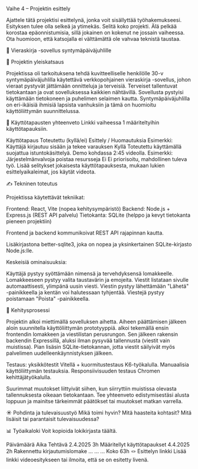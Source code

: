 Vaihe 4 – Projektin esittely


Ajattele tätä projektisi esittelynä, jonka voit sisällyttää työhakemukseesi. Esityksen tulee olla selkeä ja ytimekäs. Selitä koko projekti. Älä pelkää korostaa 
epäonnistumisia, sillä jokainen on kokenut ne jossain vaiheessa. Ota huomioon, että katsojalla ei välttämättä ole vahvaa teknistä taustaa.


🎯 Vieraskirja -sovellus syntymäpäiväjuhlille


📝 Projektin yleiskatsaus

Projektissa oli tarkoituksena tehdä kuvitteelliselle henkilölle 30-v syntymäpäiväjuhlilla käytettävä verkkopohjainen vieraskirja -sovellus, johon vieraat pystyvät jättämään onnitteluja ja terveisiä. Terveiset tallentuvat tietokantaan ja ovat sovelluksessa kaikkien nähtävillä. Sovellusta pystyisi käyttämään
tietokoneen ja puhelimen selaimen kautta. Syntymäpäiväjuhlilla on eri-ikäisiä ihmisiä lapsista vanhuksiin ja tämä on huomioitu käyttöliittymän suunnittelussa.



📌 Käyttötapausten yhteenveto
Linkki vaiheessa 1 määriteltyihin käyttötapauksiin.

Käyttötapaus	Toteutettu (kyllä/ei)	Esittely / Huomautuksia
Esimerkki: Käyttäjä kirjautuu sisään ja tekee varauksen	Kyllä	Toteutettu käyttämällä suojattua istuntokäsittelyä. Demo kohdassa 2:45 videolla.
Esimerkki: Järjestelmänvalvoja poistaa resursseja	Ei	Ei priorisoitu, mahdollinen tuleva työ.
Lisää selitykset jokaisesta käyttötapauksesta, mukaan lukien esittelyaikaleimat, jos käytät videota.

✍️ Tekninen toteutus

Projektissa käytettävät tekniikat:

Frontend: React, Vite (nopea kehitysympäristö)
Backend: Node.js + Express.js (REST API palvelu)
Tietokanta: SQLite (helppo ja kevyt tietokanta pieneen projektiin)

Frontend ja backend kommunikoivat REST API rajapinnan kautta.

Lisäkirjastona better-sqlite3, joka on nopea ja yksinkertainen SQLite-kirjasto Node.js:lle.

Keskeisiä ominaisuuksia:

Käyttäjä pystyy syöttämään nimensä ja tervehdyksensä lomakkeelle. Lomakkeeseen pystyy valita taustavärin ja emojeita. Viestit listataan sivulle automaattisesti, ylimpänä uusin viesti. Viestin pystyy lähettämään "Lähetä" -painikkeella ja kentän voi halutessaan tyhjentää. Viestejä pystyy poistamaan "Poista" -painikkeella.



🚂 Kehitysprosessi

Projektin alkoi miettimällä sovelluksen aihetta. Aiheen päättämisen jälkeen aloin suunnitella käyttöliittymän prototyyppiä.  alkoi tekemällä ensin frontendin lomakkeen ja viestilistan perusrungon.
Sen jälkeen rakensin backendin Expressillä, aluksi ilman pysyvää tallennusta (viestit vain muistissa).
Pian lisäsin SQLite-tietokannan, jotta viestit säilyivät myös palvelimen uudelleenkäynnistyksen jälkeen.



Testaus: yksikkötestit Vitellä + kuormitustestaus K6-työkalulla. Manuaalisia käyttöliittymän testauksia. Responsiivisuuden testaus Chromen kehittäjätyökalulla.

Suurimmat muutokset liittyivät siihen, kun siirryttiin muistissa olevasta tallennuksesta oikeaan tietokantaan.
Tee yhteenveto edistymisestäsi alusta loppuun ja mainitse tärkeimmät päätökset tai muutokset matkan varrella.

☀️ Pohdinta ja tulevaisuustyö
Mikä toimi hyvin? Mitä haasteita kohtasit? Mitä lisäisit tai parantaisit tulevaisuudessa?

📊 Työaikaloki
Voit kopioida lokikirjasta täältä.

Päivämäärä	Aika	Tehtävä
2.4.2025	3h	Määritellyt käyttötapaukset
4.4.2025	2h	Rakennettu kirjautumislomake
...	...	...
Koko	63h	
🪢 Esittelyn linkki
Lisää linkki videoesitykseen tai ilmoita, että se on esitetty livenä.
